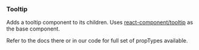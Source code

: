 ### Tooltip

Adds a tooltip component to its children.
Uses [react-component/tooltip](https://github.com/react-component/tooltip) as
the base component.

Refer to the docs there or in our code for full set of propTypes available.
